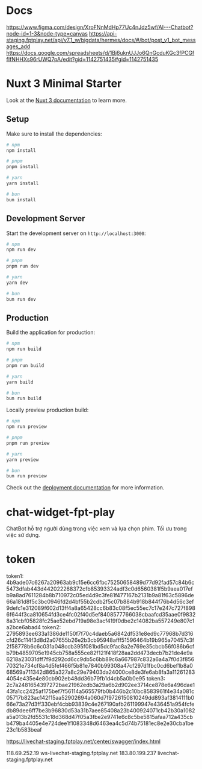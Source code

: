 # Docs

https://www.figma.com/design/XroFNnMdHp77Uc4nJdz5wf/AI---Chatbot?node-id=1-3&node-type=canvas
https://api-staging.fptplay.net/api/v7.1_w/bigdata/hermes/docs/#/bot/post_v1_bot_messages_add
https://docs.google.com/spreadsheets/d/1Bj6uknUJJo6QnGcduKGc3fPCGffIfNHHXs96rUWQ7pA/edit?gid=1142751435#gid=1142751435

# Nuxt 3 Minimal Starter

Look at the [Nuxt 3 documentation](https://nuxt.com/docs/getting-started/introduction) to learn more.

## Setup

Make sure to install the dependencies:

```bash
# npm
npm install

# pnpm
pnpm install

# yarn
yarn install

# bun
bun install
```

## Development Server

Start the development server on `http://localhost:3000`:

```bash
# npm
npm run dev

# pnpm
pnpm run dev

# yarn
yarn dev

# bun
bun run dev
```

## Production

Build the application for production:

```bash
# npm
npm run build

# pnpm
pnpm run build

# yarn
yarn build

# bun
bun run build
```

Locally preview production build:

```bash
# npm
npm run preview

# pnpm
pnpm run preview

# yarn
yarn preview

# bun
bun run preview
```

Check out the [deployment documentation](https://nuxt.com/docs/getting-started/deployment) for more information.

# chat-widget-fpt-play

ChatBot hỗ trợ người dùng trong việc xem và lựa chọn phim. Tối ưu trong việc sử dựng.

# token

token1: 4b9ade07c6267a20963ab9c15e6cc6fbc75250658489d77d92fad57c84b6c5473dfab443d442022268372cfb85393324adf3c0d6560381f5b9aea017efb9a8ad7611284b8b710972c05ed4d9c3fe81f477167b2131b9a81f63c5896de66a181d8f5c3bc0946fd2d4bf55b2cdb2f5c07b884b918b844f76b4d56c3ef9defc1e312089f602d13ff4a8a65428cc6b83c08f5ec55ec7c17e247c727f8986f644f3ca810654fd3ce4fc02f40d5ef8408577766038cbaafcd35aae0f98328a31cbf05828fc25ae52ebd719a98e3acf419f0dbe2c14082ba557249e807c1a2bce6abad4
token2:
2795893ee633a1386de1150f7f70c4daeb5a6842df531e8ed9c77968b7d316cfd26c114f3d8d2a07655b26e2b3cb95948afff51596464b19b965a70457c3f2f58778b6c6c031a048ccb395f081bd5dc9fac8a2e769e35cbcb56f086b6cfb79b4859705e1945cb758a555ce82f121f418f28aa2dd473decb7b21de4e9a6218a23031dff7f9d292cd6cc9db5c6bb89c6a667987c832a6a4a7f0d3f85670321e734cf8a4d5fef466f5b81e7840b99308a47cf297d1fbc0cd6bef1b8a068569a711342d865a327a8c29e79403da24000ce8de3fe6ab8fa3a112612834054e435e4e80cb902eb48dd36b79fb1d4cb5a0b0e95
token3:
2c7a2481654397272bae21962edb3a29a6b2d902ee3714ce878e6a496dae143fa1cc2425af175bef7f56114a565579fb0b446b2c10bc8583961f4e34a081c05717b823ac142f15aa52902694a060d7f9726150810249dd893af3814111b066e73a27d3ff330ebf4cbb93839c4e267190afb261199947e436451a954fcfedb89dee6ff7be3b96830d53a31b7aee85408a23b400924071cb42b30a1082a5a013b2fd5531c18d368d47f05a3fbe2e9741e6c8c5be5815afaa712a435cbb479ba4405e4e724dee1f1083348d6463ea4c5d74b75181ec8e2e30cba1be23c1b583beaf

https://livechat-staging.fptplay.net/center/swagger/index.html

118.69.252.19 ws-livechat-staging.fptplay.net
183.80.199.237 livechat-staging.fptplay.net
